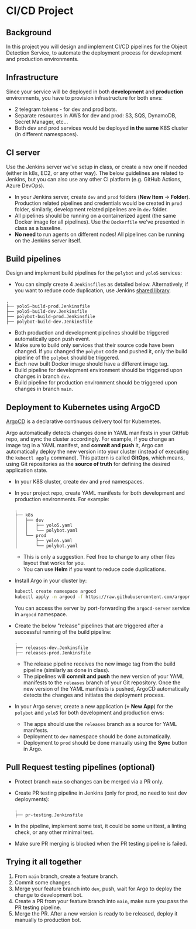 # CI/CD Project

## Background

In this project you will design and implement CI/CD pipelines for the Object Detection Service, to automate the deployment process for development and production environments. 

## Infrastructure

Since your service will be deployed in both **development** and **production** environments, you have to provision infrastructure for both envs:

- 2 telegram tokens - for dev and prod bots.
- Separate resources in AWS for dev and prod: S3, SQS, DynamoDB, Secret Manager, etc... 
- Both dev and prod services would be deployed **in the same** K8S cluster (in different namespaces).

## CI server

Use the Jenkins server we've setup in class, or create a new one if needed (either in k8s, EC2, or any other way). 
The below guidelines are related to Jenkins, but you can also use any other CI platform (e.g. GitHub Actions, Azure DevOps).  

- In your Jenkins server, create `dev` and `prod` folders (**New Item** -> **Folder**). Production related pipelines and credentials would be created in `prod` folder, similarly, development related pipelines are in `dev` folder.  
- All pipelines should be running on a containerized agent (the same Docker image for all pipelines). Use the `Dockerfile` we've presented in class as a baseline. 
- **No need** to run agents on different nodes! All pipelines can be running on the Jenkins server itself.

## Build pipelines

Design and implement build pipelines for the `polybot` and `yolo5` services:

- You can simply create 4 `Jenkinsfile`s as detailed below. Alternatively, if you want to reduce code duplication, use Jenkins [shared library](https://www.jenkins.io/doc/book/pipeline/shared-libraries/).

```text
.
├── yolo5-build-prod.Jenkinsfile
├── yolo5-build-dev.Jenkinsfile
├── polybot-build-prod.Jenkinsfile
├── polybot-build-dev.Jenkinsfile
```

- Both production and development pipelines should be triggered automatically upon push event.
- Make sure to build only services that their source code have been changed. If you changed the `polybot` code and pushed it, only the build pipeline of the `polybot` should be triggered. 
- Each new built Docker image should have a different image tag.
- Build pipeline for development environment should be triggered upon changes in branch `dev`.
- Build pipeline for production environment should be triggered upon changes in branch `main`.

## Deployment to Kubernetes using ArgoCD

[ArgoCD](https://argo-cd.readthedocs.io/en/stable/) is a declarative continuous delivery tool for Kubernetes. 

Argo automatically detects changes done in YAML manifests in your GitHub repo, and sync the cluster accordingly.
For example, if you change an image tag in a YAML manifest, and **commit and push** it, Argo can automatically deploy the new version into your cluster (instead of executing the `kubectl apply` command).
This pattern is called **GitOps**, which means, using Git repositories as the **source of truth** for defining the desired application state.

- In your K8S cluster, create `dev` and `prod` namespaces. 
- In your project repo, create YAML manifests for both development and production environments. For example:

  ```text
  .
  ├── k8s
  │   ├── dev
  │   │   ├── yolo5.yaml
  │   │   └── polybot.yaml
  │   └── prod
  │       ├── yolo5.yaml
  │       └── polybot.yaml
  ```

   - This is only a suggestion. Feel free to change to any other files layout that works for you.
   - You can use **Helm** if you want to reduce code duplications.

- Install Argo in your cluster by: 

  ```bash
  kubectl create namespace argocd
  kubectl apply -n argocd -f https://raw.githubusercontent.com/argoproj/argo-cd/stable/manifests/install.yaml
  ```
  
  You can access the server by port-forwarding the `argocd-server` service in `argocd` namespace.

- Create the below "release" pipelines that are triggered after a successful running of the build pipeline:

  ```text
  .
  ├── releases-dev.Jenkinsfile
  ├── releases-prod.Jenkinsfile
  ```
  
  - The release pipeline receives the new image tag from the build pipeline (similarly as done in class).
  - The pipelines will **commit and push** the new version of your YAML manifests to the `releases` branch of your Git repository. Once the new version of the YAML manifests is pushed, ArgoCD automatically detects the changes and initiates the deployment process.

- In your Argo server, create a new application (**+ New App**) for the `polybot` and `yolo5` for both development and production envs: 
  - The apps should use the `releases` branch as a source for YAML manifests.
  - Deployment to `dev` namespace should be done automatically.
  - Deployment to `prod` should be done manually using the **Sync** button in Argo.

## Pull Request testing pipelines (optional)

- Protect branch `main` so changes can be merged via a PR only.
- Create PR testing pipeline in Jenkins (only for prod, no need to test dev deployments):
  ```text
  .
  ├── pr-testing.Jenkinsfile
  ```

- In the pipeline, implement some test, it could be some unittest, a linting check, or any other minimal test.
- Make sure PR merging is blocked when the PR testing pipeline is failed.  


## Trying it all together 

1. From `main` branch, create a feature branch.
2. Commit some changes.
3. Merge your feature branch into `dev`, push, wait for Argo to deploy the change to development bot.
4. Create a PR from your feature branch into `main`, make sure you pass the PR testing pipeline.
5. Merge the PR. After a new version is ready to be released, deploy it manually to production bot.